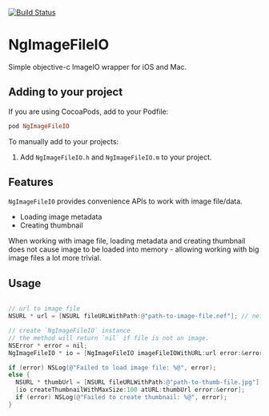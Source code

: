 [![Build Status](https://travis-ci.org/meiwin/NgImageFileIO.svg)](https://travis-ci.org/meiwin/NgImageFileIO)

# NgImageFileIO

Simple objective-c ImageIO wrapper for iOS and Mac.

## Adding to your project

If you are using CocoaPods, add to your Podfile:

```ruby
pod NgImageFileIO
```

To manually add to your projects:

1. Add `NgImageFileIO.h` and `NgImageFileIO.m` to your project.

## Features

`NgImageFileIO` provides convenience APIs to work with image file/data.

* Loading image metadata
* Creating thumbnail

When working with image file, loading metadata and creating thumbnail does not cause image to be loaded into memory - allowing working with big image files a lot more trivial.

## Usage

```objective-c

// url to image file
NSURL * url = [NSURL fileURLWithPath:@"path-to-image-file.nef"]; // nef - Nikon raw format

// create `NgImageFileIO` instance
// the method will return `nil` if file is not an image.
NSError * error = nil;
NgImageFileIO * io = [NgImageFileIO imageFileIOWithURL:url error:&error];

if (error) NSLog(@"Failed to load image file: %@", error);
else {
  NSURL * thumbUrl = [NSURL fileURLWithPath:@"path-to-thumb-file.jpg"];
  [io createThumbnailWithMaxSize:100 atURL:thumbUrl error:&error];
  if (error) NSLog(@"Failed to create thumbnail: %@", error);
}
```

